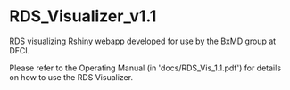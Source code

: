 # RDS_Visualizer_v1.1
RDS visualizing Rshiny webapp developed for use by the BxMD group at DFCI.

Please refer to the Operating Manual (in 'docs/RDS_Vis_1.1.pdf') for details on how to use the RDS Visualizer.
